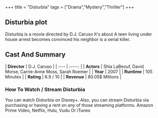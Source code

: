 +++
title = "Disturbia"
tags = ["Drama","Mystery","Thriller"]
+++
## Disturbia plot
Disturbia is a movie directed by D.J. Caruso It's about A teen living under house arrest becomes convinced his neighbor is a serial killer.
## Cast And Summary
| **Director**      | D.J. Caruso |
    | :---        |    :----:   |
    |  **Actors** | Shia LaBeouf, David Morse, Carrie-Anne Moss, Sarah Roemer |
    | **Year**   | 2007    |
    |  **Runtime** | 105 Minutes |
    |  **Rating** | 6.9 / 10 | 
    |  **Revenue** | 80.05$ Millions |
### How To Watch / Stream Disturbia
You can watch Disturbia on Disney+.
Also, you can stream Disturbia via purchasing or having a rent on any of those streaming platforms.
Amazon Prime Video, Netflix, Hulu, Vudu Or iTunes
